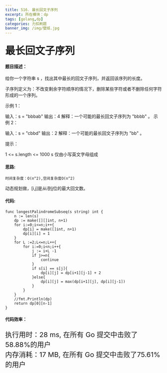 ```yaml
---
title: 516. 最长回文子序列
excerpt: 所在模块：dp
tags: [golang,dp]
categories: 力扣刷题
banner_img: /img/壁纸.jpg
---
```


### <font size=6px>最长回文子序列</font>

#### 题目描述：

给你一个字符串 s ，找出其中最长的回文子序列，并返回该序列的长度。

子序列定义为：不改变剩余字符顺序的情况下，删除某些字符或者不删除任何字符形成的一个序列。

 

示例 1：

输入：s = "bbbab"
输出：4
解释：一个可能的最长回文子序列为 "bbbb" 。
示例 2：

输入：s = "cbbd"
输出：2
解释：一个可能的最长回文子序列为 "bb" 。


提示：

1 <= s.length <= 1000
s 仅由小写英文字母组成

#### 思路:

```
时间复杂度：O(n^2),空间复杂度O(n^2)
```

动态规划做，[i,j]是从i到j位的最大回文数。

#### 代码:

```golang
func longestPalindromeSubseq(s string) int {
    n := len(s)
    dp := make([][]int, n+1)
    for i:=0;i<=n;i++{
        dp[i] = make([]int, n+1)
        dp[i][i] = 1
    }
    for L :=2;L<=n;L++{
        for i:=0;i<n;i++{
            j := i+L -1
            if j>=n{
                continue
            }
            if s[i] == s[j]{
                dp[i][j] = dp[i+1][j-1] + 2
            }else{
                dp[i][j] = max(dp[i+1][j], dp[i][j-1])
            }
        }
    }
    //fmt.Println(dp)
    return dp[0][n-1]
}
```

#### 代码效率：

<p class="note note-primary"; style="font-size:22px">
   执行用时：28 ms, 在所有 Go 提交中击败了58.88%的用户<br>
   内存消耗：17 MB, 在所有 Go 提交中击败了75.61%的用户
</p>



